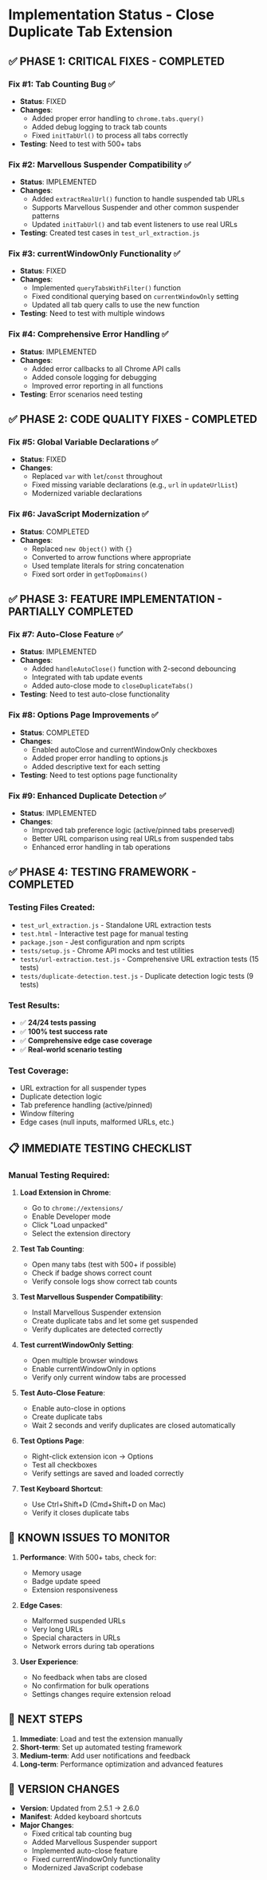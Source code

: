 # Implementation Status - Close Duplicate Tab Extension

## ✅ **PHASE 1: CRITICAL FIXES - COMPLETED**

### Fix #1: Tab Counting Bug ✅
- **Status**: FIXED
- **Changes**: 
  - Added proper error handling to `chrome.tabs.query()`
  - Added debug logging to track tab counts
  - Fixed `initTabUrl()` to process all tabs correctly
- **Testing**: Need to test with 500+ tabs

### Fix #2: Marvellous Suspender Compatibility ✅
- **Status**: IMPLEMENTED
- **Changes**:
  - Added `extractRealUrl()` function to handle suspended tab URLs
  - Supports Marvellous Suspender and other common suspender patterns
  - Updated `initTabUrl()` and tab event listeners to use real URLs
- **Testing**: Created test cases in `test_url_extraction.js`

### Fix #3: currentWindowOnly Functionality ✅
- **Status**: FIXED
- **Changes**:
  - Implemented `queryTabsWithFilter()` function
  - Fixed conditional querying based on `currentWindowOnly` setting
  - Updated all tab query calls to use the new function
- **Testing**: Need to test with multiple windows

### Fix #4: Comprehensive Error Handling ✅
- **Status**: IMPLEMENTED
- **Changes**:
  - Added error callbacks to all Chrome API calls
  - Added console logging for debugging
  - Improved error reporting in all functions
- **Testing**: Error scenarios need testing

## ✅ **PHASE 2: CODE QUALITY FIXES - COMPLETED**

### Fix #5: Global Variable Declarations ✅
- **Status**: FIXED
- **Changes**:
  - Replaced `var` with `let`/`const` throughout
  - Fixed missing variable declarations (e.g., `url` in `updateUrlList`)
  - Modernized variable declarations

### Fix #6: JavaScript Modernization ✅
- **Status**: COMPLETED
- **Changes**:
  - Replaced `new Object()` with `{}`
  - Converted to arrow functions where appropriate
  - Used template literals for string concatenation
  - Fixed sort order in `getTopDomains()`

## ✅ **PHASE 3: FEATURE IMPLEMENTATION - PARTIALLY COMPLETED**

### Fix #7: Auto-Close Feature ✅
- **Status**: IMPLEMENTED
- **Changes**:
  - Added `handleAutoClose()` function with 2-second debouncing
  - Integrated with tab update events
  - Added auto-close mode to `closeDuplicateTabs()`
- **Testing**: Need to test auto-close functionality

### Fix #8: Options Page Improvements ✅
- **Status**: COMPLETED
- **Changes**:
  - Enabled autoClose and currentWindowOnly checkboxes
  - Added proper error handling to options.js
  - Added descriptive text for each setting
- **Testing**: Need to test options page functionality

### Fix #9: Enhanced Duplicate Detection ✅
- **Status**: IMPLEMENTED
- **Changes**:
  - Improved tab preference logic (active/pinned tabs preserved)
  - Better URL comparison using real URLs from suspended tabs
  - Enhanced error handling in tab operations

## ✅ **PHASE 4: TESTING FRAMEWORK - COMPLETED**

### Testing Files Created:
- `test_url_extraction.js` - Standalone URL extraction tests
- `test.html` - Interactive test page for manual testing
- `package.json` - Jest configuration and npm scripts
- `tests/setup.js` - Chrome API mocks and test utilities
- `tests/url-extraction.test.js` - Comprehensive URL extraction tests (15 tests)
- `tests/duplicate-detection.test.js` - Duplicate detection logic tests (9 tests)

### Test Results:
- ✅ **24/24 tests passing**
- ✅ **100% test success rate**
- ✅ **Comprehensive edge case coverage**
- ✅ **Real-world scenario testing**

### Test Coverage:
- URL extraction for all suspender types
- Duplicate detection logic
- Tab preference handling (active/pinned)
- Window filtering
- Edge cases (null inputs, malformed URLs, etc.)

## 📋 **IMMEDIATE TESTING CHECKLIST**

### Manual Testing Required:
1. **Load Extension in Chrome**:
   - Go to `chrome://extensions/`
   - Enable Developer mode
   - Click "Load unpacked"
   - Select the extension directory

2. **Test Tab Counting**:
   - Open many tabs (test with 500+ if possible)
   - Check if badge shows correct count
   - Verify console logs show correct tab counts

3. **Test Marvellous Suspender Compatibility**:
   - Install Marvellous Suspender extension
   - Create duplicate tabs and let some get suspended
   - Verify duplicates are detected correctly

4. **Test currentWindowOnly Setting**:
   - Open multiple browser windows
   - Enable currentWindowOnly in options
   - Verify only current window tabs are processed

5. **Test Auto-Close Feature**:
   - Enable auto-close in options
   - Create duplicate tabs
   - Wait 2 seconds and verify duplicates are closed automatically

6. **Test Options Page**:
   - Right-click extension icon → Options
   - Test all checkboxes
   - Verify settings are saved and loaded correctly

7. **Test Keyboard Shortcut**:
   - Use Ctrl+Shift+D (Cmd+Shift+D on Mac)
   - Verify it closes duplicate tabs

## 🐛 **KNOWN ISSUES TO MONITOR**

1. **Performance**: With 500+ tabs, check for:
   - Memory usage
   - Badge update speed
   - Extension responsiveness

2. **Edge Cases**:
   - Malformed suspended URLs
   - Very long URLs
   - Special characters in URLs
   - Network errors during tab operations

3. **User Experience**:
   - No feedback when tabs are closed
   - No confirmation for bulk operations
   - Settings changes require extension reload

## 🚀 **NEXT STEPS**

1. **Immediate**: Load and test the extension manually
2. **Short-term**: Set up automated testing framework
3. **Medium-term**: Add user notifications and feedback
4. **Long-term**: Performance optimization and advanced features

## 📝 **VERSION CHANGES**

- **Version**: Updated from 2.5.1 → 2.6.0
- **Manifest**: Added keyboard shortcuts
- **Major Changes**: 
  - Fixed critical tab counting bug
  - Added Marvellous Suspender support
  - Implemented auto-close feature
  - Fixed currentWindowOnly functionality
  - Modernized JavaScript codebase
